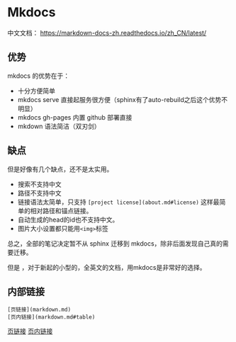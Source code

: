 # Mkdocs
中文文档： https://markdown-docs-zh.readthedocs.io/zh_CN/latest/

## 优势
mkdocs 的优势在于：

* 十分方便简单
* mkdocs serve 直接起服务很方便（sphinx有了auto-rebuild之后这个优势不明显）
* mkdocs gh-pages 内置 github 部署直接
* mkdown 语法简洁（双刃剑）

## 缺点
但是好像有几个缺点，还不是太实用。

* 搜索不支持中文
* 路径不支持中文
* 链接语法太简单，只支持 ``[project license](about.md#license)`` 这样最简单的相对路径和锚点链接。
* 自动生成的head的id也不支持中文。
* 图片大小设置都只能用``<img>``标签


总之，全部的笔记决定暂不从 sphinx 迁移到 mkdocs，除非后面发现自己真的需要迁移。

但是 ，对于新起的小型的，全英文的文档，用mkdocs是非常好的选择。



## 内部链接
```
[页链接](markdown.md)
[页内链接](markdown.md#table)
```

[页链接](markdown.md) 
[页内链接](markdown.md#table) 

